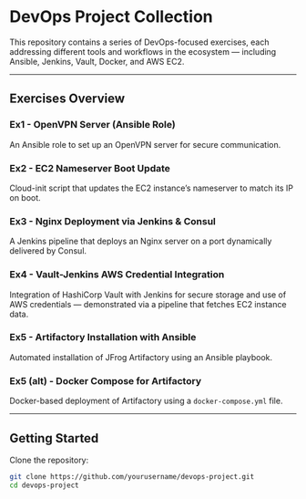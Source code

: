 # DevOps Project Collection

This repository contains a series of DevOps-focused exercises, each addressing different tools and workflows in the ecosystem — including Ansible, Jenkins, Vault, Docker, and AWS EC2.

---

## Exercises Overview

### Ex1 - OpenVPN Server (Ansible Role)
An Ansible role to set up an OpenVPN server for secure communication.

### Ex2 - EC2 Nameserver Boot Update
Cloud-init script that updates the EC2 instance’s nameserver to match its IP on boot.

### Ex3 - Nginx Deployment via Jenkins & Consul
A Jenkins pipeline that deploys an Nginx server on a port dynamically delivered by Consul.

### Ex4 - Vault-Jenkins AWS Credential Integration
Integration of HashiCorp Vault with Jenkins for secure storage and use of AWS credentials — demonstrated via a pipeline that fetches EC2 instance data.

### Ex5 - Artifactory Installation with Ansible
Automated installation of JFrog Artifactory using an Ansible playbook.

### Ex5 (alt) - Docker Compose for Artifactory
Docker-based deployment of Artifactory using a `docker-compose.yml` file.

---

## Getting Started

Clone the repository:

```bash
git clone https://github.com/yourusername/devops-project.git
cd devops-project

